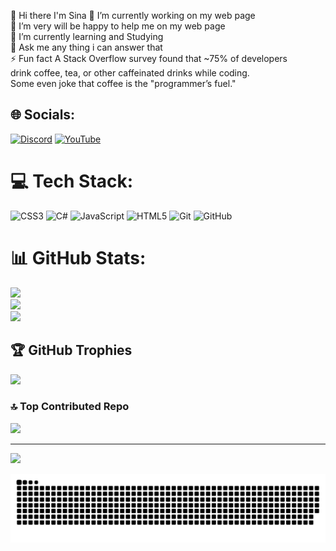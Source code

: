 💫 Hi there I'm Sina
🔭 I’m currently working on my web page<br>🤝 I’m very will be happy to help me on my web page<br>🌱 I’m currently learning and Studying<br>💬 Ask me any thing i can answer that<br>⚡ Fun fact A Stack Overflow survey found that ~75% of developers<br> drink coffee, tea, or other caffeinated drinks while coding.<br> Some even joke that coffee is the "programmer’s fuel."


## 🌐 Socials:
[![Discord](https://img.shields.io/badge/Discord-%237289DA.svg?logo=discord&logoColor=white)](https://discord.gg/https://discord.gg/9nkwtz9egr) [![YouTube](https://img.shields.io/badge/YouTube-%23FF0000.svg?logo=YouTube&logoColor=white)](https://youtube.com/@https://www.youtube.com/@Sina0-7) 

# 💻 Tech Stack:
![CSS3](https://img.shields.io/badge/css3-%231572B6.svg?style=flat&logo=css3&logoColor=white) ![C#](https://img.shields.io/badge/c%23-%23239120.svg?style=flat&logo=csharp&logoColor=white) ![JavaScript](https://img.shields.io/badge/javascript-%23323330.svg?style=flat&logo=javascript&logoColor=%23F7DF1E) ![HTML5](https://img.shields.io/badge/html5-%23E34F26.svg?style=flat&logo=html5&logoColor=white) ![Git](https://img.shields.io/badge/git-%23F05033.svg?style=flat&logo=git&logoColor=white) ![GitHub](https://img.shields.io/badge/github-%23121011.svg?style=flat&logo=github&logoColor=white)
# 📊 GitHub Stats:
![](https://github-readme-stats.vercel.app/api?username=SinaO7&theme=dark&hide_border=false&include_all_commits=false&count_private=false)<br/>
![](https://nirzak-streak-stats.vercel.app/?user=SinaO7&theme=dark&hide_border=false)<br/>
![](https://github-readme-stats.vercel.app/api/top-langs/?username=SinaO7&theme=dark&hide_border=false&include_all_commits=false&count_private=false&layout=compact)

## 🏆 GitHub Trophies
![](https://github-profile-trophy.vercel.app/?username=SinaO7&theme=radical&no-frame=false&no-bg=false&margin-w=4)

### 🔝 Top Contributed Repo
![](https://github-contributor-stats.vercel.app/api?username=SinaO7&limit=5&theme=dark&combine_all_yearly_contributions=true)

---
[![](https://visitcount.itsvg.in/api?id=SinaO7&icon=0&color=0)](https://visitcount.itsvg.in)

<!-- Proudly created with GPRM ( https://gprm.itsvg.in ) -->
<picture>
  <source media="(prefers-color-scheme: dark)" srcset="https://raw.githubusercontent.com/SinaO7/SinaO7/output/github-snake-dark.svg" />
  <source media="(prefers-color-scheme: light)" srcset="https://raw.githubusercontent.com/SinaO7/SinaO7/output/github-snake.svg" />
  <img alt="github-snake" src="https://raw.githubusercontent.com/SinaO7/SinaO7/output/github-snake.svg" />
</picture>
